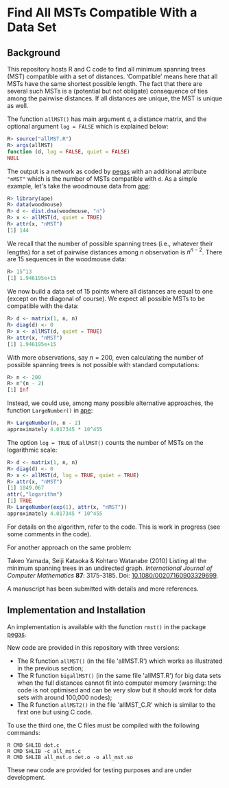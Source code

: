# Find All MSTs Compatible With a Data Set

## Background

This repository hosts R and C code to find all minimum spanning trees (MST) compatible with a set of distances. ‘Compatible’ means here that all MSTs have the same shortest possible length. The fact that there are several such MSTs is a (potential but not obligate) consequence of ties among the pairwise distances. If all distances are unique, the MST is unique as well.

The function `allMST()` has main argument `d`, a distance matrix, and the optional argument `log = FALSE` which is explained below:

```r
R> source("allMST.R")
R> args(allMST)
function (d, log = FALSE, quiet = FALSE)
NULL	
```

The output is a network as coded by [pegas](https://github.com/emmanuelparadis/pegas/) with an additional attribute `"nMST"` which is the number of MSTs compatible with `d`. As a simple example, let's take the woodmouse data from [ape](https://github.com/emmanuelparadis/ape/):

```r
R> library(ape)
R> data(woodmouse)
R> d <- dist.dna(woodmouse, "n")
R> x <- allMST(d, quiet = TRUE)
R> attr(x, "nMST")
[1] 144
```

We recall that the number of possible spanning trees (i.e., whatever their lengths) for a set of pairwise distances among $n$ observation is $n^{n - 2}$. There are 15 sequences in the woodmouse data:

```r
R> 15^13
[1] 1.946195e+15
```

We now build a data set of 15 points where all distances are equal to one (except on the diagonal of course). We expect all possible MSTs to be compatible with the data:

```r
R> d <- matrix(1, n, n)
R> diag(d) <- 0
R> x <- allMST(d, quiet = TRUE)
R> attr(x, "nMST")
[1] 1.946195e+15
```

With more observations, say $n=200$, even calculating the number of possible spanning trees is not possible with standard computations:

```r
R> n <- 200
R> n^(n - 2)
[1] Inf
```

Instead, we could use, among many possible alternative approaches, the function `LargeNumber()` in [ape](https://github.com/emmanuelparadis/ape/):

```r
R> LargeNumber(n, n - 2)
approximately 4.017345 * 10^455
```

The option `log = TRUE` of `allMST()` counts the number of MSTs on the logarithmic scale:

```r
R> d <- matrix(1, n, n)
R> diag(d) <- 0
R> x <- allMST(d, log = TRUE, quiet = TRUE)
R> attr(x, "nMST")
[1] 1049.067
attr(,"logarithm")
[1] TRUE
R> LargeNumber(exp(1), attr(x, "nMST"))
approximately 4.017345 * 10^455
```

For details on the algorithm, refer to the code. This is work in progress (see some comments in the code).

For another approach on the same problem:

Takeo Yamada, Seiji Kataoka & Kohtaro Watanabe (2010) Listing all the minimum spanning trees in an undirected graph. *International Journal of Computer Mathematics* **87**: 3175-3185. Doi: [10.1080/00207160903329699](https://doi.org/10.1080/00207160903329699).

A manuscript has been submitted with details and more references.

## Implementation and Installation

An implementation is available with the function `rmst()` in the package [pegas](https://github.com/emmanuelparadis/pegas/).

New code are provided in this repository with three versions:

- The R function `allMST()` (in the file 'allMST.R') which works as illustrated in the previous section;
- The R function `bigallMST()` (in the same file 'allMST.R') for big data sets when the full distances cannot fit into computer memory (warning: the code is not optimised and can be very slow but it should work for data sets with around 100,000 nodes);
- The R function `allMST2()` in the file 'allMST_C.R' which is similar to the first one but using C code.

To use the third one, the C files must be compiled with the following commands:

```
R CMD SHLIB dot.c
R CMD SHLIB -c all_mst.c
R CMD SHLIB all_mst.o det.o -o all_mst.so
```

These new code are provided for testing purposes and are under development.

